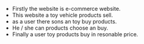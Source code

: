 * Firstly the website is e-commerce website.
* This website a toy vehicle products sell. 
* as a user there sons an toy buy products.
* He / she can  products choose an buy.
* Finally a user toy products buy in resonable price.